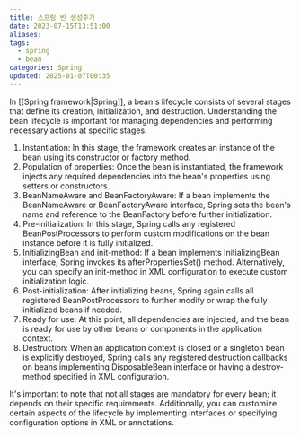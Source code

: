 ```yaml
---
title: 스프링 빈 생성주기
date: 2023-07-15T13:51:00
aliases: 
tags:
  - spring
  - bean
categories: Spring
updated: 2025-01-07T00:35
---
```


In [[Spring framework|Spring]], a bean's lifecycle consists of several stages that define its creation, initialization, and destruction. Understanding the bean lifecycle is important for managing dependencies and performing necessary actions at specific stages.

1. Instantiation: In this stage, the framework creates an instance of the bean using its constructor or factory method.
2. Population of properties: Once the bean is instantiated, the framework injects any required dependencies into the bean's properties using setters or constructors.
3. BeanNameAware and BeanFactoryAware: If a bean implements the BeanNameAware or BeanFactoryAware interface, Spring sets the bean's name and reference to the BeanFactory before further initialization.
4. Pre-initialization: In this stage, Spring calls any registered BeanPostProcessors to perform custom modifications on the bean instance before it is fully initialized.
5. InitializingBean and init-method: If a bean implements InitializingBean interface, Spring invokes its afterPropertiesSet() method. Alternatively, you can specify an init-method in XML configuration to execute custom initialization logic.
6. Post-initialization: After initializing beans, Spring again calls all registered BeanPostProcessors to further modify or wrap the fully initialized beans if needed.
7. Ready for use: At this point, all dependencies are injected, and the bean is ready for use by other beans or components in the application context.
8. Destruction: When an application context is closed or a singleton bean is explicitly destroyed, Spring calls any registered destruction callbacks on beans implementing DisposableBean interface or having a destroy-method specified in XML configuration.

It's important to note that not all stages are mandatory for every bean; it depends on their specific requirements. Additionally, you can customize certain aspects of the lifecycle by implementing interfaces or specifying configuration options in XML or annotations.
